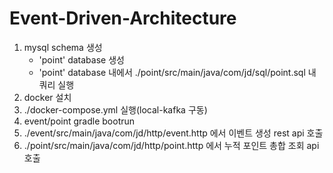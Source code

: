 # Event-Driven-Architecture

1. mysql schema 생성
   - 'point' database 생성
   - 'point' database 내에서 ./point/src/main/java/com/jd/sql/point.sql 내 쿼리 실행
2. docker 설치
3. ./docker-compose.yml 실행(local-kafka 구동)
4. event/point gradle bootrun
5. ./event/src/main/java/com/jd/http/event.http 에서 이벤트 생성 rest api 호출 
6. ./point/src/main/java/com/jd/http/point.http 에서 누적 포인트 총합 조회 api 호출
